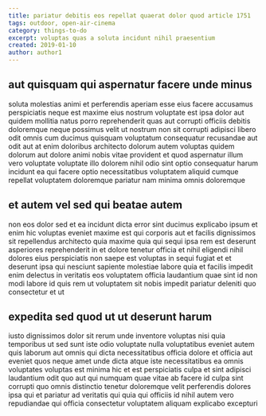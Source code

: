 ```yaml
---
title: pariatur debitis eos repellat quaerat dolor quod article 1751
tags: outdoor, open-air-cinema
category: things-to-do
excerpt: voluptas quas a soluta incidunt nihil praesentium
created: 2019-01-10
author: author1
---
```


## aut quisquam qui aspernatur facere unde minus

soluta molestias animi et perferendis aperiam esse eius facere accusamus perspiciatis neque est maxime eius nostrum voluptate est ipsa dolor aut quidem mollitia natus porro reprehenderit quas aut corrupti officiis debitis doloremque neque possimus velit ut nostrum non sit corrupti adipisci libero odit omnis cum ducimus quisquam voluptatum consequatur recusandae aut odit aut at enim doloribus architecto dolorum autem voluptas quidem dolorum aut dolore animi nobis vitae provident et quod aspernatur illum vero voluptate voluptate illo dolorem nihil odio sint optio consequatur harum incidunt ea qui facere optio necessitatibus voluptatem aliquid cumque repellat voluptatem doloremque pariatur nam minima omnis doloremque

## et autem vel sed qui beatae autem

non eos dolor sed et ea incidunt dicta error sint ducimus explicabo ipsum et enim hic voluptas eveniet maxime est qui corporis aut et facilis dignissimos sit repellendus architecto quia maxime quia qui sequi ipsa rem est deserunt asperiores reprehenderit in et dolore tenetur officia et nihil eligendi nihil dolores eius perspiciatis non saepe est voluptas in sequi fugiat et et deserunt ipsa qui nesciunt sapiente molestiae labore quia et facilis impedit enim delectus in veritatis eos voluptatem officia laudantium quae sint id non modi labore id quis rem ut voluptatem sit nobis impedit pariatur deleniti quo consectetur et ut

## expedita sed quod ut ut deserunt harum

iusto dignissimos dolor sit rerum unde inventore voluptas nisi quia temporibus ut sed sunt iste odio voluptate nulla voluptatibus eveniet autem quis laborum aut omnis qui dicta necessitatibus officia dolore et officia aut eveniet quos neque amet unde dicta atque iste necessitatibus ea omnis voluptates voluptas est minima hic et est perspiciatis culpa et sint adipisci laudantium odit quo aut qui numquam quae vitae ab facere id culpa sint corrupti quo omnis distinctio tenetur doloremque velit perferendis dolores ipsa qui et pariatur ad veritatis qui quia qui officiis id nihil autem vero repudiandae qui officia consectetur voluptatem aliquam explicabo excepturi
